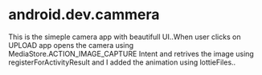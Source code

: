 # android.dev.cammera
This is the simeple camera app with beautifull UI..When user clicks on UPLOAD app opens the camera using MediaStore.ACTION_IMAGE_CAPTURE Intent and retrives the image using registerForActivityResult and I added the animation using lottieFiles..
